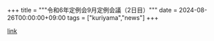 +++
title = """令和6年定例会9月定例会議（2日目）"""
date = 2024-08-26T00:00:00+09:00
tags = ["kuriyama","news"]
+++


[link](https://www.town.kuriyama.hokkaido.jp/site/gikai/28615.html)
